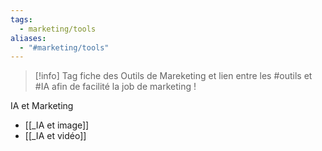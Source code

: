 ```yaml
---
tags:
  - marketing/tools
aliases:
  - "#marketing/tools"
---
```

>[!info] Tag fiche des Outils de Mareketing et lien entre les #outils  et #IA 
>afin de facilité la job de marketing !


IA et Marketing
- [[_IA et image]]
- [[_IA et vidéo]]
